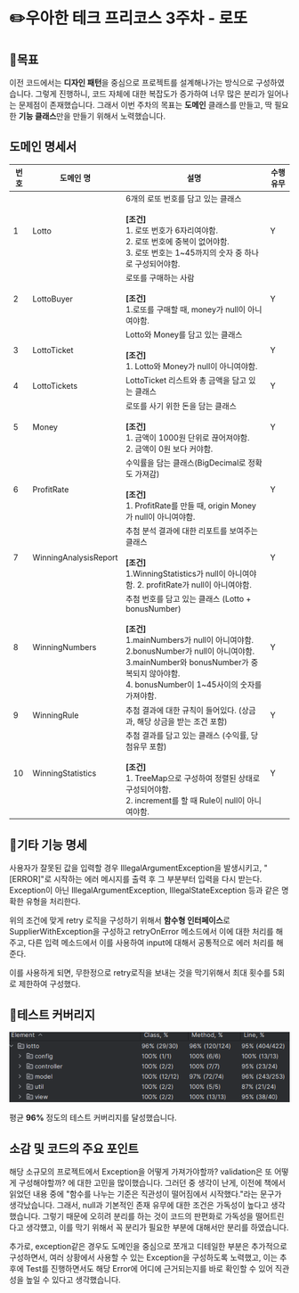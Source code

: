 # ✏️우아한 테크 프리코스 3주차 - 로또 

## 🥅목표

이전 코드에서는 **디자인 패턴**을 중심으로 프로젝트를 설계해나가는 방식으로 구성하였습니다. 그렇게 진행하니, 코드 자체에 대한 복잡도가 증가하여 너무 많은 분리가 일어나는 문제점이 존재했습니다. 그래서 이번
주차의 목표는 **도메인** 클래스를 만들고, 딱 필요한 **기능 클래스**만을 만들기 위해서 노력했습니다.

## 도메인 명세서

| 번호 | 도메인 명                 | 설명                                                                                                                                                                                                       | 수행 유무 |
|----|-----------------------|----------------------------------------------------------------------------------------------------------------------------------------------------------------------------------------------------------|-------|
| 1  | Lotto                 | 6개의 로또 번호를 담고 있는 클래스<br/><br/>**[조건]**<br/>1. 로또 번호가 6자리여야함.<br/>2. 로또 번호에 중복이 없어야함.<br/>3. 로또 번호는 1~45까지의 숫자 중 하나로 구성되어야함.                                                                              | Y     |
| 2  | LottoBuyer            | 로또를 구매하는 사람<br/><br/>**[조건]**<br/>1.로또를 구매할 때, money가 null이 아니여야함.                                                                                                                                       | Y     |
| 3  | LottoTicket           | Lotto와 Money를 담고 있는 클래스<br/><br/>**[조건]**<br/>1. Lotto와 Money가 null이 아니여야함.                                                                                                                              | Y     |
| 4  | LottoTickets          | LottoTicket 리스트와 총 금액을 담고 있는 클래스                                                                                                                                                                         | Y     |
| 5  | Money                 | 로또를 사기 위한 돈을 담는 클래스<br/><br/>**[조건]**<br/>1. 금액이 1000원 단위로 끊어져야함.<br/>2. 금액이 0원 보다 커야함.                                                                                                                  | Y     |
| 6  | ProfitRate            | 수익률을 담는 클래스(BigDecimal로 정확도 가져감)<br/><br/>**[조건]**<br/>1. ProfitRate를 만들 때, origin Money가 null이 아니여야함.                                                                                                   | Y     |
| 7  | WinningAnalysisReport | 추첨 분석 결과에 대한 리포트를 보여주는 클래스<br/><br/>**[조건]**<br/> 1.WinningStatistics가 null이 아니여야함. 2. profitRate가 null이 아니여야함.                                                                                          | Y     |
| 8  | WinningNumbers        | 추첨 번호를 담고 있는 클래스 (Lotto + bonusNumber)<br/><br/>**[조건]**<br/>1.mainNumbers가 null이 아니여야함.<br/>2.bonusNumber가 null이 아니여야함.<br/>3.mainNumber와 bonusNumber가 중복되지 않아야함.<br/>4. bonusNumber이 1~45사이의 숫자를 가져야함. | Y     |
| 9  | WinningRule           | 추첨 결과에 대한 규칙이 들어있다. (상금과, 해당 상금을 받는 조건 포함)                                                                                                                                                               | Y     |
| 10 | WinningStatistics     | 추첨 결과를 담고 있는 클래스 (수익률, 당첨유무 포함)  <br/><br/>**[조건]**<br/>1. TreeMap으로 구성하여 정렬된 상태로 구성되어야함.<br/>2. increment를 할 때 Rule이 null이 아니여야함.                                                                       | Y     |

## 📜기타 기능 명세

사용자가 잘못된 값을 입력할 경우 IllegalArgumentException을 발생시키고, "[ERROR]"로 시작하는 에러 메시지를 출력 후 그 부분부터 입력을 다시 받는다.
Exception이 아닌 IllegalArgumentException, IllegalStateException 등과 같은 명확한 유형을 처리한다.

위의 조건에 맞게 retry 로직을 구성하기 위해서 **함수형 인터페이스**로 SupplierWithException을 구성하고 retryOnError 메소드에서 이에 대한 처리를 해주고, 다른 입력 메소드에서 이를
사용하여 input에 대해서 공통적으로 에러 처리를 해준다.

이를 사용하게 되면, 무한정으로 retry로직을 보내는 것을 막기위해서 최대 횟수를 5회로 제한하여 구성했다.

## 🚂테스트 커버리지
![img.png](docs/img.png)

평균 **96%** 정도의 테스트 커버리지를 달성했습니다.

## 소감 및 코드의 주요 포인트

해당 소규모의 프로젝트에서 Exception을 어떻게 가져가야할까? validation은 또 어떻게 구성해야할까? 에 대한 고민을 많이했습니다.
그러던 중 생각이 난게, 이전에 책에서 읽었던 내용 중에 "함수를 나누는 기준은 직관성이 떨어짐에서 시작했다."라는 문구가 생각났습니다.
그래서, null과 기본적인 존재 유무에 대한 조건은 가독성이 높다고 생각했습니다. 그렇기 때문에 오히려 분리를 하는 것이 코드의 판편화로 가독성을 떨어트린다고 생각헀고, 이를 막기 위해서 꼭 분리가 필요한 부분에 대해서만 분리를 하였습니다.

추가로, exception같은 경우도 도메인을 중심으로 쪼개고 디테일한 부분은 추가적으로 구성하면서, 여러 상황에서 사용할 수 있는 Exception을 구성하도록 노력했고, 이는 추후에 Test를 진행하면서도 해당 Error에 어디에 근거되는지를 바로 확인할 수 있어 직관성을 높일 수 있다고 생각했습니다.
